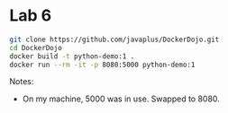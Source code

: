 # Lab 6

```bash
git clone https://github.com/javaplus/DockerDojo.git
cd DockerDojo
docker build -t python-demo:1 .
docker run --rm -it -p 8080:5000 python-demo:1
```

Notes:

- On my machine, 5000 was in use. Swapped to 8080.
